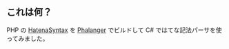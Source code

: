 これは何？
----------

PHP の [HatenaSyntax](https://github.com/anatoo/HatenaSyntax) を [Phalanger](http://www.php-compiler.net/) でビルドして C# ではてな記法パーサを使ってみました。
